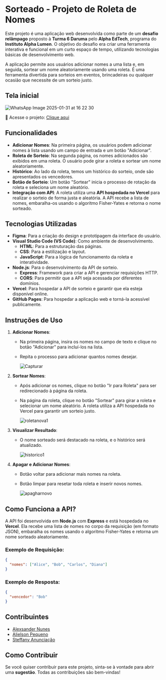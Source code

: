 # Sorteado - Projeto de Roleta de Nomes

Este projeto é uma aplicação web desenvolvida como parte de um **desafio relâmpago** proposto à **Turma 6 Daruma** pelo **Alpha EdTech**, programa do **Instituto Alpha Lumen**. O objetivo do desafio era criar uma ferramenta interativa e funcional em um curto espaço de tempo, utilizando tecnologias básicas de desenvolvimento web.

A aplicação permite aos usuários adicionar nomes a uma lista e, em seguida, sortear um nome aleatoriamente usando uma roleta. É uma ferramenta divertida para sorteios em eventos, brincadeiras ou qualquer ocasião que necessite de um sorteio justo.

## Tela inicial

![WhatsApp Image 2025-01-31 at 16 22 30](https://github.com/user-attachments/assets/f43ba8b5-002e-4654-920a-a2f41f606230)

🔗 Acesse o projeto: [Clique aqui](https://alenes200.github.io/Desafio-Sorteador/)

## Funcionalidades

- **Adicionar Nomes**: Na primeira página, os usuários podem adicionar nomes à lista usando um campo de entrada e um botão "Adicionar".
- **Roleta de Sorteio**: Na segunda página, os nomes adicionados são exibidos em uma roleta. O usuário pode girar a roleta e sortear um nome aleatoriamente.
- **Histórico**: Ao lado da roleta, temos um histórico do sorteio, onde são apresentados os vencedores.
- **Botão de Sorteio**: Um botão "Sortear" inicia o processo de rotação da roleta e seleciona um nome aleatório.
- **Integração com API**: A roleta utiliza uma **API hospedada no Vercel** para realizar o sorteio de forma justa e aleatória. A API recebe a lista de nomes, embaralha-os usando o algoritmo Fisher-Yates e retorna o nome sorteado.

## Tecnologias Utilizadas

- **Figma**: Para a criação do design e prototipagem da interface do usuário.
- **Visual Studio Code (VS Code)**: Como ambiente de desenvolvimento.
  - **HTML**: Para a estruturação das páginas.
  - **CSS**: Para a estilização e layout.
  - **JavaScript**: Para a lógica de funcionamento da roleta e interatividade.
- **Node.js**: Para o desenvolvimento da API de sorteio.
  - **Express**: Framework para criar a API e gerenciar requisições HTTP.
  - **CORS**: Para permitir que a API seja acessada por diferentes domínios.
- **Vercel**: Para hospedar a API de sorteio e garantir que ela esteja disponível online.
- **GitHub Pages**: Para hospedar a aplicação web e torná-la acessível publicamente.

## Instruções de Uso

1. **Adicionar Nomes**:
   - Na primeira página, insira os nomes no campo de texto e clique no botão "Adicionar" para incluí-los na lista.
   - Repita o processo para adicionar quantos nomes desejar.
     
      ![Capturar](https://github.com/user-attachments/assets/3f39d9df-dea8-4bfa-89a1-9eaabc5c20cc)

2. **Sortear Nomes**:
   - Após adicionar os nomes, clique no botão "Ir para Roleta" para ser redirecionado à página da roleta.
   - Na página da roleta, clique no botão "Sortear" para girar a roleta e selecionar um nome aleatório. A roleta utiliza a API hospedada no Vercel para garantir um sorteio justo.
     
       ![roletanova1](https://github.com/user-attachments/assets/7cb290b5-9221-44a9-8961-73da99200562)

3. **Visualizar Resultado**:
   - O nome sorteado será destacado na roleta, e o histórico será atualizado.
     
        ![historico1](https://github.com/user-attachments/assets/33c5b9ef-f7af-4947-9615-b7a79ccf732f)

4. **Apagar e Adicionar Nomes**:
   - Botão voltar para adicionar mais nomes na roleta.
   - Botão limpar para resetar toda roleta e inserir novos nomes.
     
      ![apagharnovo](https://github.com/user-attachments/assets/778b3175-20df-4a6b-bfbc-2a4c54221ea4)


## Como Funciona a API?

A API foi desenvolvida em **Node.js** com **Express** e está hospedada no **Vercel**. Ela recebe uma lista de nomes no corpo da requisição (em formato JSON), embaralha os nomes usando o algoritmo Fisher-Yates e retorna um nome sorteado aleatoriamente.

### Exemplo de Requisição:
```json
{
  "nomes": ["Alice", "Bob", "Carlos", "Diana"]
}
```

### Exemplo de Resposta:
```json
{
  "vencedor": "Bob"
}
```

## Contribuintes

- [Alexsander Nunes](https://github.com/Alenes200)
- [Alielson Pequeno](https://github.com/alielsonfp)
- [Steffany Anunciação](https://github.com/steffanyperfil)

## Como Contribuir

Se você quiser contribuir para este projeto, sinta-se à vontade para abrir uma **sugestão**. 
Todas as contribuições são bem-vindas!
